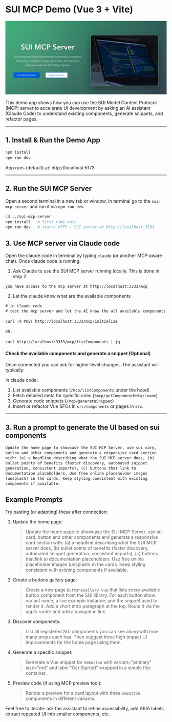 # SUI MCP Demo (Vue 3 + Vite)

<p align="center">
	<img src="./src/assets/hero-image.png" alt="SUI MCP Demo Hero" />
</p>

This demo app shows how you can use the SUI Model Context Protocol (MCP) server to accelerate UI development by asking an AI assistant (Claude Code) to understand existing components, generate snippets, and refactor pages.

---

## 1. Install & Run the Demo App

```bash
npm install
npm run dev
```

App runs (default) at: http://localhost:5173

---

## 2. Run the SUI MCP Server

Open a second terminal in a new tab or window. In terminal go to the `sui-mcp-server` and run it via `npm run dev`.

```bash
cd ../sui-mcp-server
npm install   # first time only
npm run dev   # starts HTTP + SSE server at http://localhost:3333
```

## 3. Use MCP server via Claude code
Open the claude code in terminal by typing `claude` (or another MCP‑aware chat). Once claude code is running:

1. Ask Claude to use the SUI MCP server running locally. This is done in step 2.

```
you have access to the mcp server at http://localhost:3333/mcp
```
2. Let the claude know what are the available components

```
# in claude code
# test the mcp server and let the AI know the all available components

curl -X POST http://localhost:3333/mcp/initialize

OR:

curl http://localhost:3333/mcp/listComponents | jq
```

#### Check the available components and generate a snippet (Optional)
Once connected you can ask for higher‑level changes. The assistant will typically:

In claude code: 

1. List available components (`/mcp/listComponents` under the hood)
2. Fetch detailed meta for specific ones (`/mcp/getComponentMeta/:name`)
3. Generate code snippets (`/mcp/generateSnippet`)
4. Insert or refactor Vue SFCs in `src/components` or pages in `src`.

---

## 3. Run a prompt to generate the UI based on sui components

```
Update the home page to showcase the SUI MCP Server. use sui card, button and other components and generate a responsive card section with: (a) a headline describing what the SUI MCP server does, (b) bullet points of benefits (faster discovery, automated snippet generation, consistent imports), (c) buttons that link to documentation placeholders. Use free online placeholder images (unsplash) in the cards. Keep styling consistent with existing components if available.
```

## Example Prompts

Try pasting (or adapting) these after connection:

1. Update the home page:
	> Update the home page to showcase the SUI MCP Server. use sui card, button and other components and generate a responsive card section with: (a) a headline describing what the SUI MCP server does, (b) bullet points of benefits (faster discovery, automated snippet generation, consistent imports), (c) buttons that link to documentation placeholders. Use free online placeholder images (unsplash) in the cards. Keep styling consistent with existing components if available.

2. Create a buttons gallery page:
	> Create a new page `ButtonsGallery.vue` that lists every available button component from the SUI library. For each button show: variant name, a live example instance, and the snippet used to render it. Add a short intro paragraph at the top. Route it via the app's router and add a navigation link.

3. Discover components:
	> List all registered SUI components you can see along with how many props each has. Then suggest three high‑impact UI improvements for the home page using them.

4. Generate a specific snippet:
	> Generate a Vue snippet for `SmButton` with variant="primary" size="md" and label "Get Started" wrapped in a simple flex container.

5. Preview code (if using MCP preview tool):
	> Render a preview for a card layout with three `SmButton` components in different variants.

Feel free to iterate: ask the assistant to refine accessibility, add ARIA labels, extract repeated UI into smaller components, etc.
